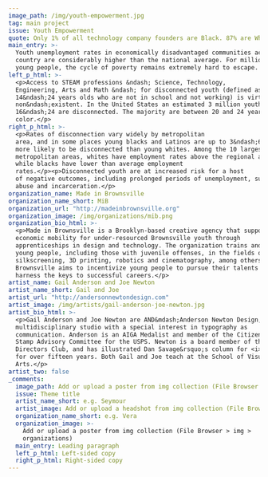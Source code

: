 ```yaml
---
image_path: /img/youth-empowerment.jpg
tag: main project
issue: Youth Empowerment
quote: Only 1% of all technology company founders are Black. 87% are White.
main_entry: >-
  Youth unemployment rates in economically disadvantaged communities across the
  country are considerably higher than the national average. For millions of
  young people, the cycle of poverty remains extremely hard to escape.
left_p_html: >-
  <p>Access to STEAM professions &ndash; Science, Technology,
  Engineering, Arts and Math &ndash; for disconnected youth (defined as
  14&ndash;24 years olds who are not in school and not working) is virtually
  non&ndash;existent. In the United States an estimated 3 million youths aged
  16&ndash;24 are disconnected. The majority are between 20 and 24 years old, which suggests the problem intensifies after high school graduation. They are disproportionately people of
  color.</p>
right_p_html: >-
  <p>Rates of disconnection vary widely by metropolitan
  area, and in some places young blacks and Latinos are up to 3&ndash;6 times
  more likely to be disconnected than young whites. Among the 10 largest
  metropolitan areas, whites have employment rates above the regional average,
  while blacks have lower than average employment
  rates.</p><p>Disconnected youth are at increased risk for a host
  of negative outcomes, including prolonged periods of unemployment, substance
  abuse and incarceration.</p>
organization_name: Made in Brownsville
organization_name_short: MiB
organization_url: "http://madeinbrownsville.org"
organization_image: /img/organizations/mib.png
organization_bio_html: >-
  <p>Made in Brownsville is a Brooklyn-based creative agency that supports
  economic mobility for under-resourced Brownsville youth through
  apprenticeships in design and technology. The organization trains and employs
  young people, including those with juvenile offenses, in the fields of
  silkscreening, 3D printing, robotics and cinematography, among others. Made in
  Brownsville aims to incentivize young people to pursue their talents and
  harness the keys to successful careers.</p>
artist_name: Gail Anderson and Joe Newton
artist_name_short: Gail and Joe
artist_url: "http://andersonnewtondesign.com"
artist_image: /img/artists/gail-anderson-joe-newton.jpg
artist_bio_html: >-
  <p>Gail Anderson and Joe Newton are AND&mdash;Anderson Newton Design, a
  multidisciplinary studio with a special interest in typography as
  communication. Anderson is an AIGA Medalist and member of the Citizens&rsquo;
  Stamp Advisory Committee for the USPS. Newton is a board member of the Type
  Directors Club, and has illustrated Dan Savage&rsquo;s column for <i>The Stranger</i>
  for over fifteen years. Both Gail and Joe teach at the School of Visual
  Arts.</p>
artist_two: false
_comments:
  image_path: Add or upload a poster from img collection (File Browser > img > partners)
  issue: Theme title
  artist_name_short: e.g. Seymour
  artist_image: Add or upload a headshot from img collection (File Browser > img > artists)
  organization_name_short: e.g. Vera
  organization_image: >-
    Add or upload a poster from img collection (File Browser > img >
    organizations)
  main_entry: Leading paragraph
  left_p_html: Left-sided copy
  right_p_html: Right-sided copy
---
```

